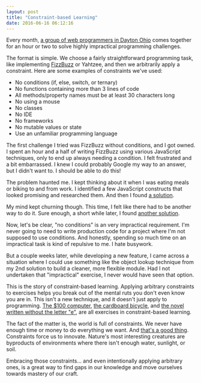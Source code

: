 ```yaml
---
layout: post
title: "Constraint-based Learning"
date: 2016-06-16 06:12:16
---
```


Every month, [a group of web programmers in Dayton Ohio][1] comes together for an hour or two to solve highly impractical programming challenges.

The format is simple. We choose a fairly straightforward programming task, like implementing [FizzBuzz][2] or Yahtzee, and then we arbitrarily apply a constraint. Here are some examples of constraints we've used:

*   No conditions (if, else, switch, or ternary)
*   No functions containing more than 3 lines of code
*   All methods/property names must be at least 30 characters long
*   No using a mouse
*   No classes
*   No IDE
*   No frameworks
*   No mutable values or state
*   Use an unfamiliar programming language

The first challenge I tried was FizzBuzz without conditions, and I got owned. I spent an hour and a half of writing FizzBuzz using various JavaScript techniques, only to end up always needing a condition. I felt frustrated and a bit embarrassed. I knew I could probably Google my way to an answer, but I didn't want to. I should be able to do this!

The problem haunted me. I kept thinking about it when I was eating meals or biking to and from work. I identified a few JavaScript constructs that looked promising and researched them. And then I found [a solution][3].

My mind kept churning though. This time, I felt like there had to be another way to do it. Sure enough, a short while later, I found [another solution][4].

Now, let's be clear, "no conditions" is an very impractical requirement. I'm never going to need to write production code for a project where I'm not supposed to use conditions. And honestly, spending so much time on an impractical task is kind of repulsive to me. I hate busywork.

But a couple weeks later, while developing a new feature, I came across a situation where I could use something like the object lookup technique from my 2nd solution to build a cleaner, more flexible module. Had I not undertaken that "impractical" exercise, I never would have seen that option.

This is the story of constraint-based learning. Applying arbitrary constraints to exercises helps you break out of the mental ruts you don't even know you are in. This isn't a new technique, and it doesn't just apply to programming. [The $100 computer][5], [the cardboard bicycle][6], and [the novel written without the letter "e"][7], are all exercises in constraint-based learning.

The fact of the matter is, the world is full of constraints. We never have enough time or money to do everything we want. And [that's a good thing][8]. Constraints force us to innovate. Nature's most interesting creatures are byproducts of environments where there isn't enough water, sunlight, or soil.

Embracing those constraints... and even intentionally applying arbitrary ones, is a great way to find gaps in our knowledge and move ourselves towards mastery of our craft.

[1]: http://www.meetup.com/daytoncleancoders/events/229744642/
[2]: http://c2.com/cgi/wiki?FizzBuzzTest
[3]: http://codepen.io/bryanbraun/pen/xZLLOE?editors=0010
[4]: http://codepen.io/bryanbraun/pen/eJGGwy?editors=0010
[5]: https://en.wikipedia.org/wiki/OLPC_XO
[6]: https://en.wikipedia.org/wiki/Cardboard_bicycle
[7]: https://en.wikipedia.org/wiki/Gadsby_(novel)
[8]: http://gettingreal.37signals.com/ch03_Embrace_Constraints.php
